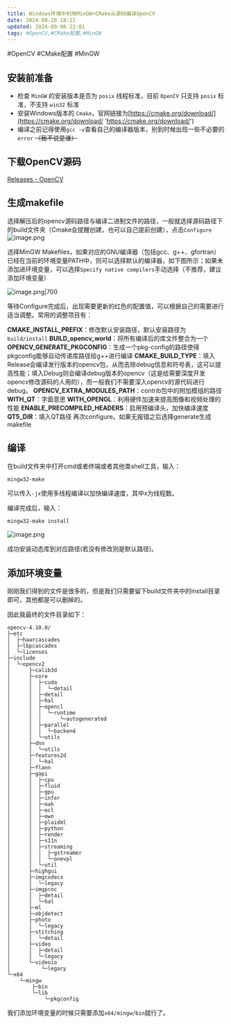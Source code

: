 ```yaml
---
title: Windows环境中利用MinGW+CMake从源码编译OpenCV
date: 2024-08-28 18:21
updated: 2024-09-06 22:01
tags: #OpenCV,#CMake配置,#MinGW
---
```


#OpenCV #CMake配置 #MinGW

## 安装前准备

-   检查 `MinGW` 的安装版本是否为 `posix` 线程标准，目前 `OpenCV` 只支持 `posix` 标准，不支持 `win32` 标准
-   安装Windows版本的 `Cmake`，官网链接为[https://cmake.org/download/](https://cmake.org/download/ 'https://cmake.org/download/')
-   编译之前记得使用`gcc -v`查看自己的编译器版本，别到时候出现一些不必要的`error` ~~（我不说是谁）~~

## 下载OpenCV源码

[Releases - OpenCV](https://opencv.org/releases/)

## 生成makefile

选择解压后的opencv源码路径与编译二进制文件的路径，一般就选择源码路径下的build文件夹（Cmake会提醒创建，也可以自己提前创建），点击`Configure`
![image.png](https://cloud.intro-iu.top:738/d/ThreeBody/ZeroHzzzzPic/202408290036458.png)

选择MinGW Makefiles，如果对应的GNU编译器（包括gcc、g++、gfortran）已经在当前的环境变量PATH中，则可以选择默认的编译器，如下图所示；如果未添加进环境变量，可以选择`Specify native compilers`手动选择（不推荐，建议添加环境变量）

![image.png|700](https://cloud.intro-iu.top:738/d/ThreeBody/ZeroHzzzzPic/202408290036926.png)

等待Configure完成后，出现需要更新的红色的配置值，可以根据自己的需要进行适当调整。常用的调整项目有：

**CMAKE_INSTALL_PREFIX**：修改默认安装路径，默认安装路径为`build/install`
**BUILD_opencv_world**：将所有编译后的库文件整合为一个
**OPENCV_GENERATE_PKGCONFIG**：生成一个pkg-config的路径使得pkgconfig能够自动传递库路径给g++进行编译
**CMAKE_BUILD_TYPE**：填入Release会编译发行版本的opencv包，从而去除debug信息和符号表，这可以提高性能；填入Debug则会编译debug版本的opencv（这是给需要深度开发opencv修改源码的人用的），而一般我们不需要深入opencv的源代码进行debug。
**OPENCV_EXTRA_MODULES_PATH**：contrib包中的附加模组的路径
**WITH_QT**：字面意思
**WITH_OPENGL**：利用硬件加速来提高图像和视频处理的性能
**ENABLE_PRECOMPILED_HEADERS**：启用预编译头，加快编译速度
**QT5_DIR**：填入QT路径
再次configure。如果无报错之后选择generate生成makefile

## 编译

在build文件夹中打开cmd或者终端或者其他类shell工具，输入：

```bash
mingw32-make
```

可以传入`-jx`使用多线程编译以加快编译速度，其中x为线程数。

编译完成后，输入：

```bash
mingw32-make install
```

![image.png](https://cloud.intro-iu.top:738/d/ThreeBody/ZeroHzzzzPic/202408290045293.png)

成功安装动态库到对应路径(若没有修改则是默认路径)。

## 添加环境变量

刚刚我们得到的文件是很多的，但是我们只需要留下build文件夹中的install目录即可，其他都是可以删掉的。

因此我最终的文件目录如下：

```tree
opencv-4.10.0/
├─etc
│  ├─haarcascades
│  ├─lbpcascades
│  └─licenses
├─include
│  └─opencv2
│      ├─calib3d
│      ├─core
│      │  ├─cuda
│      │  │  └─detail
│      │  ├─detail
│      │  ├─hal
│      │  ├─opencl
│      │  │  └─runtime
│      │  │      └─autogenerated
│      │  ├─parallel
│      │  │  └─backend
│      │  └─utils
│      ├─dnn
│      │  └─utils
│      ├─features2d
│      │  └─hal
│      ├─flann
│      ├─gapi
│      │  ├─cpu
│      │  ├─fluid
│      │  ├─gpu
│      │  ├─infer
│      │  ├─oak
│      │  ├─ocl
│      │  ├─own
│      │  ├─plaidml
│      │  ├─python
│      │  ├─render
│      │  ├─s11n
│      │  ├─streaming
│      │  │  ├─gstreamer
│      │  │  └─onevpl
│      │  └─util
│      ├─highgui
│      ├─imgcodecs
│      │  └─legacy
│      ├─imgproc
│      │  ├─detail
│      │  └─hal
│      ├─ml
│      ├─objdetect
│      ├─photo
│      │  └─legacy
│      ├─stitching
│      │  └─detail
│      ├─video
│      │  ├─detail
│      │  └─legacy
│      └─videoio
│          └─legacy
└─x64
    └─mingw
        ├─bin
        └─lib
            └─pkgconfig
```

我们添加环境变量的时候只需要添加`x64/mingw/bin`就行了。
